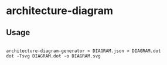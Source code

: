 # architecture-diagram

## Usage
```shell

architecture-diagram-generator < DIAGRAM.json > DIAGRAM.dot
dot -Tsvg DIAGRAM.dot -o DIAGRAM.svg

```
